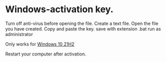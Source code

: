 # Windows-activation key.
Turn off anti-virus before opening the file.
Create a text file.
Open the file you have created.
Copy and paste the key.
save with extension .bat
run as administrator
<p>Only works for <a href="">Windows 10 21H2</a></p>
Restart your computer after activation.

